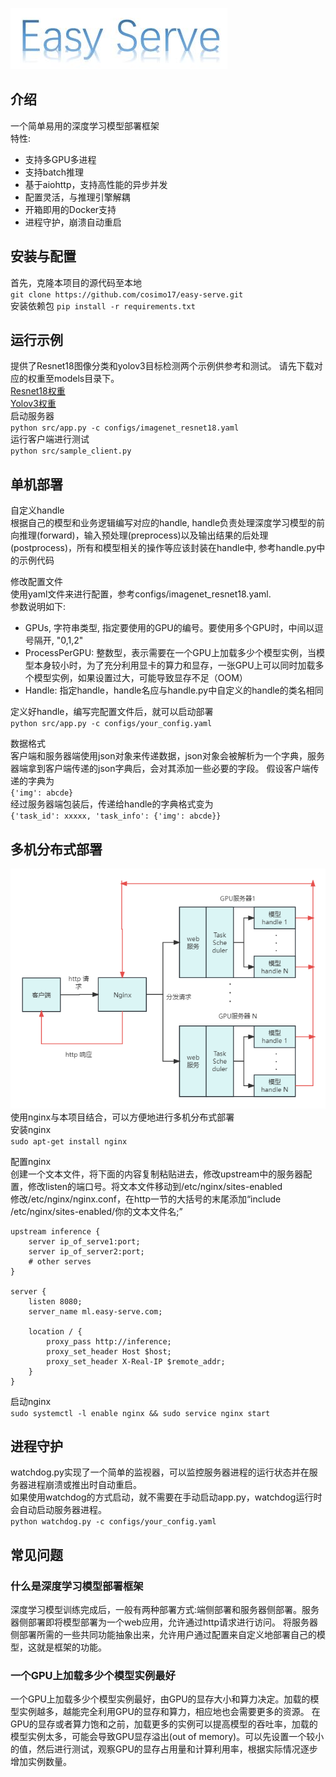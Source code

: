 
![logo](assets/logo.jpg)
## 介绍
一个简单易用的深度学习模型部署框架    
特性:
+ 支持多GPU多进程
+ 支持batch推理
+ 基于aiohttp，支持高性能的异步并发
+ 配置灵活，与推理引擎解耦
+ 开箱即用的Docker支持
+ 进程守护，崩溃自动重启

## 安装与配置
首先，克隆本项目的源代码至本地    
`git clone https://github.com/cosimo17/easy-serve.git`    
安装依赖包
`pip install -r requirements.txt`    
## 运行示例
提供了Resnet18图像分类和yolov3目标检测两个示例供参考和测试。
请先下载对应的权重至models目录下。    
[Resnet18权重](https://github.com/onnx/models/blob/main/vision/classification/resnet/model/resnet18-v1-7.onnx)    
[Yolov3权重](https://github.com/onnx/models/blob/main/vision/object_detection_segmentation/yolov3/model/yolov3-10.onnx)    
启动服务器    
`python src/app.py -c configs/imagenet_resnet18.yaml`    
运行客户端进行测试    
`python src/sample_client.py`    

## 单机部署
自定义handle    
根据自己的模型和业务逻辑编写对应的handle, handle负责处理深度学习模型的前向推理(forward)，输入预处理(preprocess)以及输出结果的后处理(postprocess)，所有和模型相关的操作等应该封装在handle中,
参考handle.py中的示例代码    

修改配置文件    
使用yaml文件来进行配置，参考configs/imagenet_resnet18.yaml.    
参数说明如下:
+ GPUs, 字符串类型, 指定要使用的GPU的编号。要使用多个GPU时，中间以逗号隔开, "0,1,2"
+ ProcessPerGPU: 整数型，表示需要在一个GPU上加载多少个模型实例，当模型本身较小时，为了充分利用显卡的算力和显存，一张GPU上可以同时加载多个模型实例，如果设置过大，可能导致显存不足（OOM）
+ Handle: 指定handle，handle名应与handle.py中自定义的handle的类名相同    

定义好handle，编写完配置文件后，就可以启动部署    
`python src/app.py -c configs/your_config.yaml`    

数据格式    
客户端和服务器端使用json对象来传递数据，json对象会被解析为一个字典，服务器端拿到客户端传递的json字典后，会对其添加一些必要的字段。
假设客户端传递的字典为    
`{'img': abcde}`    
经过服务器端包装后，传递给handle的字典格式变为    
`{'task_id': xxxxx, 'task_info': {'img': abcde}}`
## 多机分布式部署
![分布式部署](assets/分布式部署概念图.png)    
使用nginx与本项目结合，可以方便地进行多机分布式部署    
安装nginx    
`sudo apt-get install nginx`

配置nginx    
创建一个文本文件，将下面的内容复制粘贴进去，修改upstream中的服务器配置，修改listen的端口号。将文本文件移动到/etc/nginx/sites-enabled    
修改/etc/nginx/nginx.conf，在http一节的大括号的末尾添加“include /etc/nginx/sites-enabled/你的文本文件名;”
```
upstream inference {
    server ip_of_serve1:port;
    server ip_of_server2:port;
    # other serves
}

server {
    listen 8080;
    server_name ml.easy-serve.com;

    location / {
        proxy_pass http://inference;
        proxy_set_header Host $host;
        proxy_set_header X-Real-IP $remote_addr;
    }
}
```
启动nginx    
`sudo systemctl -l enable nginx && sudo service nginx start`
## 进程守护
watchdog.py实现了一个简单的监视器，可以监控服务器进程的运行状态并在服务器进程崩溃或推出时自动重启。    
如果使用watchdog的方式启动，就不需要在手动启动app.py，watchdog运行时会自动启动服务器进程。    
`python watchdog.py -c configs/your_config.yaml`

## 常见问题
### 什么是深度学习模型部署框架
深度学习模型训练完成后，一般有两种部署方式:端侧部署和服务器侧部署。服务器侧部署即将模型部署为一个web应用，允许通过http请求进行访问。
将服务器侧部署所需的一些共同功能抽象出来，允许用户通过配置来自定义地部署自己的模型，这就是框架的功能。
### 一个GPU上加载多少个模型实例最好
一个GPU上加载多少个模型实例最好，由GPU的显存大小和算力决定。加载的模型实例越多，越能完全利用GPU的显存和算力，相应地也会需要更多的资源。
在GPU的显存或者算力饱和之前，加载更多的实例可以提高模型的吞吐率，加载的模型实例太多，可能会导致GPU显存溢出(out of memory)。可以先设置一个较小的值，然后进行测试，观察GPU的显存占用量和计算利用率，根据实际情况逐步增加实例数量。
